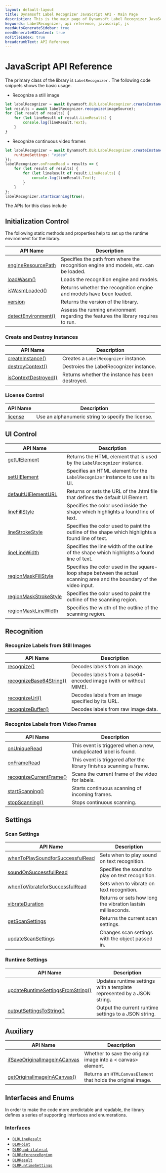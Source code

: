 ```yaml
---
layout: default-layout
title: Dynamsoft Label Recognizer JavaScript API - Main Page
description: This is the main page of Dynamsoft Label Recognizer JavaScript SDK API Reference.
keywords: LabelRecognizer, api reference, javascript, js
needAutoGenerateSidebar: true
needGenerateH3Content: true
noTitleIndex: true
breadcrumbText: API Reference
---
```


# JavaScript API Reference

The primary class of the library is `LabelRecognizer` . The following code snippets shows the basic usage.

* Recognize a still image

```js
let labelRecognizer = await Dynamsoft.DLR.LabelRecognizer.createInstance();
let results = await labelRecognizer.recognize(imageSource);
for (let result of results) {
    for (let lineResult of result.LineResults) {
        console.log(lineResult.Text);
    }
}
```

* Recognize continuous video frames

```js
let labelRecognizer = await Dynamsoft.DLR.LabelRecognizer.createInstance({
    runtimeSettings: "video"
});
labelRecognizer.onFrameRead = results => {
    for (let result of results) {
        for (let lineResult of result.LineResults) {
            console.log(lineResult.Text);
        }
    }
};
labelRecognizer.startScanning(true);
```

The APIs for this class include

## Initialization Control

The following static methods and properties help to set up the runtime environment for the library.

| API Name | Description |
|---|---|
| [engineResourcePath](initialize.md#engineresourcepath) | Specifies the path from where the recognition engine and models, etc. can be loaded. |
| [loadWasm()](initialize.md#loadwasm) | Loads the recognition engine and models. |
| [isWasmLoaded()](initialize.md#iswasmloaded) | Returns whether the recognition engine and models have been loaded. |
| [version](initialize.md#version) | Returns the version of the library. |
| [detectEnvironment()](initialize.md#detectenvironment) | Assess the running environment regarding the features the library requires to run. |

### Create and Destroy Instances

| API Name | Description |
|---|---|
| [createInstance()](initialize.md#createinstance) | Creates a `LabelRecognizer` instance. |
| [destroyContext()](initialize.md#destroycontext) | Destroies the LabelRecognizer instance. |
| [isContextDestroyed()](initialize.md#iscontextdestroyed) | Returns whether the instance has been destroyed. |

### License Control

| API Name | Description |
|---|---|
| [license](initialize.md#license) | Use an alphanumeric string to specify the license. |

## UI Control

| API Name | Description |
|---|---|
| [getUIElement](ui.md#getuielement) | Returns the HTML element that is used by the `LabelRecognizer` instance. |
| [setUIElement](ui.md#setuielement) | Specifies an HTML element for the `LabelRecognizer` instance to use as its UI. |
| [defaultUIElementURL](ui.md#defaultuielementurl) | Returns or sets the URL of the .html file that defines the default UI Element. |
| [lineFillStyle](ui.md#linefillstyle) | Specifies the color used inside the shape which highlights a found line of text.  |
| [lineStrokeStyle](ui.md#linestrokestyle) | Specifies the color used to paint the outline of the shape which highlights a found line of text. |
| [lineLineWidth](ui.md#linelinewidth) | Specifies the line width of the outline of the shape which highlights a found line of text. |
| [regionMaskFillStyle](ui.md#regionmaskfillstyle) | Specifies the color used in the square-loop shape between the actual scanning area and the boundary of the video input. |
| [regionMaskStrokeStyle](ui.md#regionmaskstrokestyle) | Specifies the color used to paint the outline of the scanning region. |
| [regionMaskLineWidth](ui.md#regionmasklinewidth) | Specifies the width of the outline of the scanning region. |

## Recognition

### Recognize Labels from Still Images

| API Name | Description |
|---|---|
| [recognize()](recognize.md#recognize) | Decodes labels from an image. |
| [recognizeBase64String()](recognize.md#recognizebase64string) | Decodes labels from a base64-encoded image (with or without MIME). |
| [recognizeUrl()](recognize.md#recognizeurl) | Decodes labels from an image specified by its URL. |
| [recognizeBuffer()](recognize.md#recognizebuffer) | Decodes labels from raw image data. |

### Recognize Labels from Video Frames

| API Name | Description |
|---|---|
| [onUniqueRead](recognize.md#onuniqueread) | This event is triggered when a new, unduplicated label is found. |
| [onFrameRead](recognize.md#onframeread) | This event is triggered after the library finishes scanning a frame. |
| [recognizeCurrentFrame()](recognize.md#recognizecurrentframe) | Scans the current frame of the video for labels. |
| [startScanning()](recognize.md#startscanning) | Starts continuous scanning of incoming frames. |
| [stopScanning()](recognize.md#stopscanning) | Stops continuous scanning. |

## Settings

### Scan Settings

| API Name | Description |
|---|---|
| [whenToPlaySoundforSuccessfulRead](settings.md#whentoplaysoundforsuccessfulread) | Sets when to play sound on text recognition. |
| [soundOnSuccessfullRead](settings.md#soundonsuccessfullread) | Specifies the sound to play on text recognition. |
| [whenToVibrateforSuccessfulRead](settings.md#whentovibrateforsuccessfulread) | Sets when to vibrate on text recognition. |
| [vibrateDuration](settings.md#vibrateduration) | Returns or sets how long the vibration lastsin milliseconds.  |
| [getScanSettings](settings.md#getscansettings) | Returns the current scan settings. |
| [updateScanSettings](settings.md#updatescansettings) | Changes scan settings with the object passed in. |

### Runtime Settings

<!--
| [getRuntimeSettings()](settings.md#getruntimesettings) | Returns the current runtime settings. |
| [updateRuntimeSettings()](settings.md#updateruntimesettings) | Updates runtime settings with a given struct or a preset template. |
| [resetRuntimeSettings()](settings.md#resetruntimesettings) | Resets all parameters to default values. |
| [getModeArgument()](settings.md#getmodeargument) | Returns the argument value for the specified mode parameter. |
| [setModeArgument()](settings.md#setmodeargument) | Sets the argument value for the specified mode parameter. |
-->

| API Name | Description |
|---|---|
| [updateRuntimeSettingsFromString()](settings.md#updateruntimesettingsfromstring) | Updates runtime settings with a template represented by a JSON string. |
| [outputSettingsToString()](settings.md#outputsettingstostring) | Output the current runtime settings to a JSON string. |

<!--
| [appendCharacterModelBuffer()](settings.md#appendcharactermodelbuffer) | Appends a CharacterModel to assist the recognition. |
| [eraseCharacterModelByName()](settings.md#erasecharactermodelbyname) | Erases a CharacterModel by its name. |
| [eraseAllCharacterModels()](settings.md#eraseallcharactermodels) | Erases all CharacterModels. |
| [updateReferenceRegionFromBarcodeResults()](settings.md#updatereferenceregionfrombarcoderesults) | Updates reference region which is defined with source type DLR_LST_BARCODE. |
-->

## Auxiliary

| API Name | Description |
|---|---|
| [ifSaveOriginalImageInACanvas](auxiliary.md#ifsaveoriginalimageinacanvas) | Whether to save the original image into a &lt; canvas&gt; element. |
| [getOriginalImageInACanvas()](auxiliary.md#getoriginalimageinacanvas) | Returns an `HTMLCanvasElement` that holds the original image. |

## Interfaces and Enums

In order to make the code more predictable and readable, the library defines a series of supporting interfaces and enumerations.

### Interfaces

* [`DLRLineResult`](interface/dlr-line-result.md)	
* [`DLRPoint`](interface/dlr-point.md)		
* [`DLRQuadrilateral`](interface/dlr-quadrilateral.md)	
* [`DLRReferenceRegion`](interface/dlr-reference-region.md)	
* [`DLRResult`](interface/dlr-result.md)		
* [`DLRRuntimeSettings`](interface/dlr-runtime-settings.md)	
